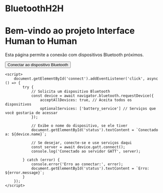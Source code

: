# BluetoothH2H
<!DOCTYPE html>
<html lang="en">
<head>
    <meta charset="UTF-8">
    <meta name="viewport" content="width=device-width, initial-scale=1.0">
    <title>Conectividade Bluetooth</title>
</head>
<body>
    <h1>Bem-vindo ao projeto Interface Human to Human</h1>
    <p>Esta página permite a conexão com dispositivos Bluetooth próximos.</p>
    <button id="connect">Conectar ao dispositivo Bluetooth</button>
    <p id="status"></p>

    <script>
        document.getElementById('connect').addEventListener('click', async () => {
            try {
                // Solicita um dispositivo Bluetooth
                const device = await navigator.bluetooth.requestDevice({
                    acceptAllDevices: true, // Aceita todos os dispositivos
                    optionalServices: ['battery_service'] // Serviços que você gostaria de acessar
                });

                // Exibe o nome do dispositivo, se ele tiver
                document.getElementById('status').textContent = `Conectado a: ${device.name}`;
                
                // Se desejar, conecte-se e use serviços daqui
                const server = await device.gatt.connect();
                console.log('Conectado ao servidor GATT', server);

            } catch (error) {
                console.error('Erro ao conectar:', error);
                document.getElementById('status').textContent = `Erro: ${error.message}`;
            }
        });
    </script>
</body>
</html>
